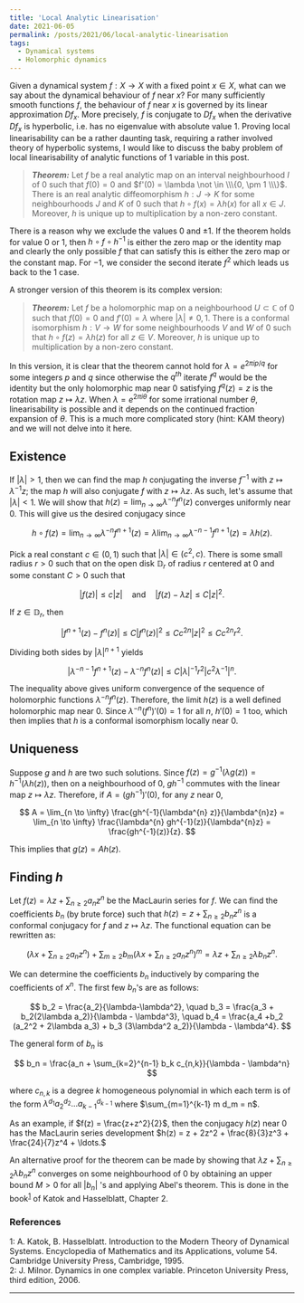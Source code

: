 ```yaml
---
title: 'Local Analytic Linearisation'
date: 2021-06-05
permalink: /posts/2021/06/local-analytic-linearisation
tags:
  - Dynamical systems
  - Holomorphic dynamics
---
```


Given a dynamical system $f: X \to X$ with a fixed point $x \in X$, what can we say about the dynamical behaviour of $f$ near $x$? For many sufficiently smooth functions $f$, the behaviour of $f$ near $x$ is governed by its linear approximation $Df_x$. More precisely, $f$ is conjugate to $Df_x$ when the derivative $Df_x$ is hyperbolic, i.e. has no eigenvalue with absolute value $1$. Proving local linearisability can be a rather daunting task, requiring a rather involved theory of hyperbolic systems, I would like to discuss the baby problem of local linearisability of analytic functions of 1 variable in this post.

> **_Theorem:_** Let $f$ be a real analytic map on an interval neighbourhood $I$ of $0$ such that $f(0)=0$ and $f'(0) = \lambda \not \in \\\{0, \pm 1 \\\}$. There is an real analytic diffeomorphism $h : J \to K$ for some neighbourhoods $J$ and $K$ of $0$ such that $h\circ f (x) = \lambda h(x)$ for all $x \in J$. Moreover, $h$ is unique up to multiplication by a non-zero constant.

There is a reason why we exclude the values $0$ and $\pm 1$. If the theorem holds for value $0$ or $1$, then $h\circ f \circ h^{-1}$ is either the zero map or the identity map and clearly the only possible $f$ that can satisfy this is either the zero map or the constant map. For $-1$, we consider the second iterate $f^2$ which leads us back to the $1$ case.

A stronger version of this theorem is its complex version:

> **_Theorem:_** Let $f$ be a holomorphic map on a neighbourhood $U \subset \mathbb{C}$ of $0$ such that $f(0)=0$ and $f'(0)=\lambda$ where $\vert \lambda \vert \neq 0,1$. There is a conformal isomorphism $h : V \to W$ for some neighbourhoods $V$ and $W$ of $0$ such that $h \circ f (z) = \lambda h(z)$ for all $z \in V$. Moreover, $h$ is unique up to multiplication by a non-zero constant.

In this version, it is clear that the theorem cannot hold for $\lambda = e^{2\pi i p/q}$ for some integers $p$ and $q$ since otherwise the $q^{th}$ iterate $f^q$ would be the identity but the only holomorphic map near $0$ satisfying $f^q(z)=z$ is the rotation map $z \mapsto \lambda z$. When $\lambda = e^{2\pi i \theta}$ for some irrational number $\theta$, linearisability is possible and it depends on the continued fraction expansion of $\theta$. This is a much more complicated story (hint: KAM theory) and we will not delve into it here.

## Existence

If $\vert \lambda \vert >1$, then we can find the map $h$ conjugating the inverse $f^{-1}$ with $z \mapsto \lambda^{-1}z$; the map $h$ will also conjugate $f$ with $z \mapsto \lambda z$. As such, let's assume that $\vert \lambda \vert < 1$. We will show that $h(z) = \lim_{n\to \infty} \lambda^{-n} f^n(z)$ converges uniformly near $0$. This will give us the desired conjugacy since

$$
h \circ f(z) = \lim_{n\to \infty} \lambda^{-n} f^{n+1}(z) = \lambda \lim_{n\to \infty} \lambda^{-n-1} f^{n+1}(z) = \lambda h(z).
$$

Pick a real constant $c \in (0,1)$ such that $\vert \lambda \vert \in (c^2,c)$. There is some small radius $r>0$ such that on the open disk $\mathbb{D}_r$ of radius $r$ centered at $0$ and some constant $C>0$ such that

$$
\vert f(z) \vert \leq c \vert z \vert \quad \text{and} \quad \vert f(z)-\lambda z \vert \leq C \vert z \vert^2.
$$

If $z \in \mathbb{D}_r$, then

$$
\vert f^{n+1}(z) - f^n(z) \vert \leq C \vert f^n(z) \vert^2 \leq C c^{2n} \vert z \vert^2 \leq C c^{2n} r^2.
$$

Dividing both sides by $\vert \lambda \vert^{n+1}$ yields

$$
\vert \lambda^{-n-1} f^{n+1}(z) - \lambda^{-n} f^n(z) \vert \leq C \vert\lambda\vert^{-1} r^2 \vert c^2 \lambda^{-1} \vert^n.
$$

The inequality above gives uniform convergence of the sequence of holomorphic functions $\lambda^{-n} f^n(z)$. Therefore, the limit $h(z)$ is a well defined holomorphic map near $0$. Since $\lambda^{-n} (f^n)'(0) = 1$ for all $n$, $h'(0)= 1$ too, which then implies that $h$ is a conformal isomorphism locally near $0$.

## Uniqueness

Suppose $g$ and $h$ are two such solutions. Since $f(z) = g^{-1}(\lambda g(z)) =  h^{-1}(\lambda h(z))$, then on a neighbourhood of $0$, $gh^{-1}$ commutes with the linear map $z \mapsto \lambda z$. Therefore, if $A = (gh^{-1})'(0)$, for any $z$ near $0$,

$$
A = \lim_{n \to \infty} \frac{gh^{-1}(\lambda^{n} z)}{\lambda^{n}z} =  \lim_{n \to \infty} \frac{\lambda^{n} gh^{-1}(z)}{\lambda^{n}z} = \frac{gh^{-1}(z)}{z}.
$$

This implies that $g(z) = A h(z)$.

## Finding $h$

Let $f(z) = \lambda z + \sum_{n\geq 2} a_n z^n$ be the MacLaurin series for $f$. We can find the coefficients $b_n$ (by brute force) such that $h(z) = z + \sum_{n\geq 2} b_n z^n$ is a conformal conjugacy for $f$ and $z \mapsto \lambda z$. The functional equation can be rewritten as:

$$
\left( \lambda x + \sum_{n \geq 2} a_n z^n \right) + \sum_{m\geq 2} b_m \left( \lambda x + \sum_{n \geq 2} a_n z^n \right)^m = \lambda z + \sum_{n \geq 2} \lambda b_n z^n.
$$

We can determine the coefficients $b_n$ inductively by comparing the coefficients of $x^n$. The first few $b_n$'s are as follows:

$$
b_2 = \frac{a_2}{\lambda-\lambda^2}, \quad b_3 = \frac{a_3 + b_2(2\lambda a_2)}{\lambda - \lambda^3}, \quad b_4 = \frac{a_4 +b_2 (a_2^2 + 2\lambda a_3) + b_3 (3\lambda^2 a_2)}{\lambda - \lambda^4}.
$$

The general form of $b_n$ is

$$
b_n = \frac{a_n + \sum_{k=2}^{n-1} b_k c_{n,k}}{\lambda - \lambda^n}
$$

where $c_{n,k}$ is a degree $k$ homogeneous polynomial in which each term is of the form $\lambda^{d_1} a_2^{d_2} \ldots a_{k-1}^{d_{k-1}}$ where $\sum_{m=1}^{k-1} m d_m = n$.

As an example, if $f(z) = \frac{z+z^2}{2}$, then the conjugacy $h(z)$ near $0$ has the MacLaurin series development $h(z) = z + 2z^2 + \frac{8}{3}z^3 + \frac{24}{7}z^4 + \ldots.$

An alternative proof for the theorem can be made by showing that $\lambda z + \sum_{n \geq 2} \lambda b_n z^n$ converges on some neighbourhood of $0$ by obtaining an upper bound $M>0$ for all $\vert b_n \vert$ 's and applying Abel's theorem. This is done in the book<sup>[1](#fn1)</sup> of Katok and Hasselblatt, Chapter 2.

### References

<a name="fn1">1</a>: A. Katok, B. Hasselblatt. Introduction to the Modern Theory of Dynamical Systems. Encyclopedia of Mathematics and its Applications, volume 54. Cambridge University Press, Cambridge, 1995.  
<a name="fn2">2</a>: J. Milnor. Dynamics in one complex variable. Princeton University Press, third edition, 2006.   

------
